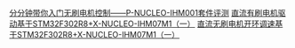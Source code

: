 [分分钟带你入门无刷电机控制——P-NUCLEO-IHM001套件评测](https://www.21ic.com/evm/evaluate/MCU/201601/658578.htm)
[直流有刷电机驱动基于STM32F302R8+X-NUCLEO-IHM07M1（一）](https://blog.csdn.net/weixin_42650162/article/details/126613529?spm=1001.2014.3001.5502)
[直流无刷电机开环调速基于STM32F302R8+X-NUCLEO-IHM07M1（一）](https://blog.csdn.net/weixin_42650162/article/details/127708668)